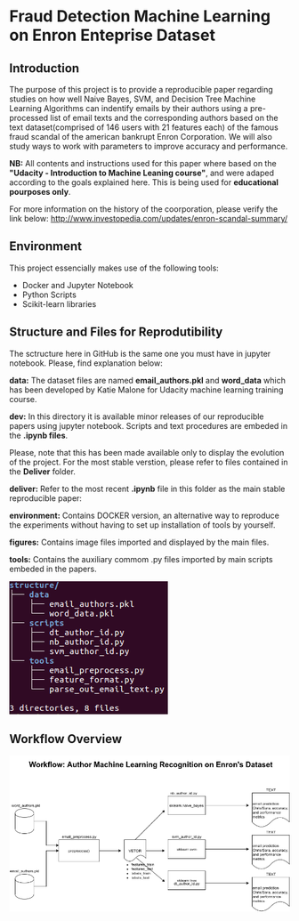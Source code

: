 
# Fraud Detection Machine Learning on Enron Enteprise Dataset

## Introduction

The purpose of this project is to provide a reproducible paper regarding studies on how well Naive Bayes, SVM, and Decision Tree Machine Learning Algorithms can indentify emails by their authors using a pre-processed list of email texts and the corresponding authors based on the text dataset(comprised of 146 users with 21 features each) of the famous fraud scandal of the american bankrupt Enron Corporation. We will also study ways to work with parameters to improve accuracy and performance.

**NB:** All contents and instructions used for this paper where based on the **"Udacity - Introduction to Machine Leaning course"**, and were adaped according to the goals explained here. This is being used for **educational pourposes only**.

For more information on the history of the coorporation, please verify the link below: 
http://www.investopedia.com/updates/enron-scandal-summary/

## Environment
This project essencially makes use of the following tools:
* Docker and Jupyter Notebook
* Python Scripts
* Scikit-learn libraries

## Structure and Files for Reprodutibility

The sctructure here in GitHub is the same one you must have in jupyter notebook. Please, find explanation below:

**data:** The dataset files are named **email_authors.pkl** and **word_data** which has been developed by Katie Malone for Udacity machine learning training course.

**dev:** In this directory it is available minor releases of our reproducible papers using jupyter notebook. Scripts and text procedures are embeded in the **.ipynb files**. 

Please, note that this has been made available only to display the evolution of the project. For the most stable verstion, please refer to files contained in the **Deliver** folder.

**deliver:** Refer to the most recent **.ipynb** file in this folder as the main stable reproducible paper:<br>


**environment:** Contains DOCKER version, an alternative way to reproduce the experiments without having to set up installation of tools by yourself. 

**figures:** Contains image files imported and displayed by the main files.

**tools:** Contains the auxiliary commom .py files imported by main scripts embeded in the papers.

<img src="/figures/structure.png" />

## Workflow Overview

<img src="/figures/workflow-a.png" />





